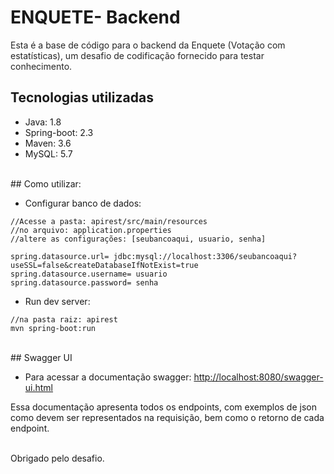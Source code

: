 # ENQUETE- Backend

<span class="colour" style="color: rgb(37, 37, 37);">Esta é a base de código para o backend da Enquete (Votação com estatísticas), um desafio de codificação fornecido para testar conhecimento.</span>
<br>
## Tecnologias utilizadas

* Java: 1.8
* Spring-boot: 2.3
* Maven: 3.6
* MySQL: 5.7

<br>
## Como utilizar:

* Configurar banco de dados:

```
//Acesse a pasta: apirest/src/main/resources
//no arquivo: application.properties
//altere as configurações: [seubancoaqui, usuario, senha] 

spring.datasource.url= jdbc:mysql://localhost:3306/seubancoaqui?useSSL=false&createDatabaseIfNotExist=true
spring.datasource.username= usuario
spring.datasource.password= senha
```

* Run dev server:

```
//na pasta raiz: apirest
mvn spring-boot:run
```
<br>
## Swagger UI

* Para acessar a documentação swagger: [http://localhost:8080/swagger-ui.html](http://localhost:8080/swagger-ui.html)

Essa documentação apresenta todos os endpoints, com exemplos de json como devem ser representados na requisição, bem como o retorno de cada endpoint.

<br>
Obrigado pelo desafio.